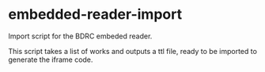 # embedded-reader-import

Import script for the BDRC embeded reader.

This script takes a list of works and outputs a ttl file, ready to be imported to generate the iframe code. 
